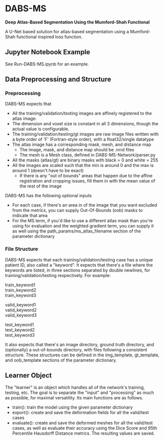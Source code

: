 # DABS-MS
**Deep Atlas-Based Segmentation Using the Mumford-Shah Functional**

A U-Net based solution for atlas-based segmentation using a Mumford-Shah functional inspired loss function.

## Jupyter Notebook Example
See Run-DABS-MS.ipynb for an example.

## Data Preprocessing and Structure
### Preprocessing
DABS-MS expects that
- All the training/validation/testing images are affinely registered to the atlas image.
- The dimension and voxel size is constant in all 3 dimensions, though the actual value is configurable.
- The training/validation/testing/gt images are raw image files written with a byte order of 'F' (Fortran-style order), with a float32/single datatype
- The atlas image has a corresponding mask, mesh, and distance map
  - The image, mask, and distance map should be .nrrd files
  - The mesh is a Mesh class, defined in DABS-MS-Network/parser.py
- All the masks (atlas/gt) are binary masks with black = 0 and white = 255
- All the images are scaled such that the min is around 0 and the max is around 1 (doesn't have to be exact)
  - If there is any "out of bounds" areas that happen due to the affine registration and cropping issues, fill them in with the mean value of the rest of the image
  
DABS-MS has the following optional inputs
- For each case, if there's an area in of the image that you want excluded from the metrics, you can supply Out-Of-Bounds (oob) masks to indicate that area
- For the MS term, if you'd like to use a different atlas mask than you're using for evaluation and the weighted gradient term, you can supply it as well using the path_params/ms_atlas_filename section of the parameter dictionary

### File Structure
DABS-MS expects that each training/validation/testing case has a unique patient ID, also called a "keyword". It expects that there's a file where the keywords are listed, in three sections separated by double newlines, for training/validation/testing respectively. For example:

train_keyword1<br>
train_keyword2<br>
train_keyword3<br>

valid_keyword1<br>
valid_keyword2<br>
valid_keyword3<br>

test_keyword1<br>
test_keyword2<br>
test_keyword3<br>

It also expects that there's an image directory, ground truth directory, and (optionally) a out-of-bounds directory, with files following a consistent structure. These structures can be defined in the img_template, gt_template, and oob_template sections of the parameter dictionary.

## Learner Object
The "learner" is an object which handles all of the network's training, testing, etc. The goal is to separate the "input" and "processing" as much as possible, for maximal versatility. Its main functions are as follows.
- train(): train the model using the given parameter dictionary
- export(): create and save the deformation fields for all the valid/test cases
- evaluate(): create and save the deformed meshes for all the valid/test cases, as well as evaluate their accuracy using the Dice Score and 95th Percentile Hausdorff Distance metrics. The resulting values are saved.
